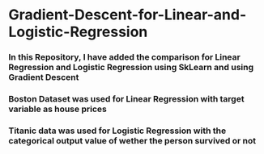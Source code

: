 # Gradient-Descent-for-Linear-and-Logistic-Regression

### In this Repository, I have added the comparison for Linear Regression and Logistic Regression using SkLearn and using Gradient Descent
### Boston Dataset was used for Linear Regression with target variable as house prices
### Titanic data was used for Logistic Regression with the categorical output value of wether the person survived or not
